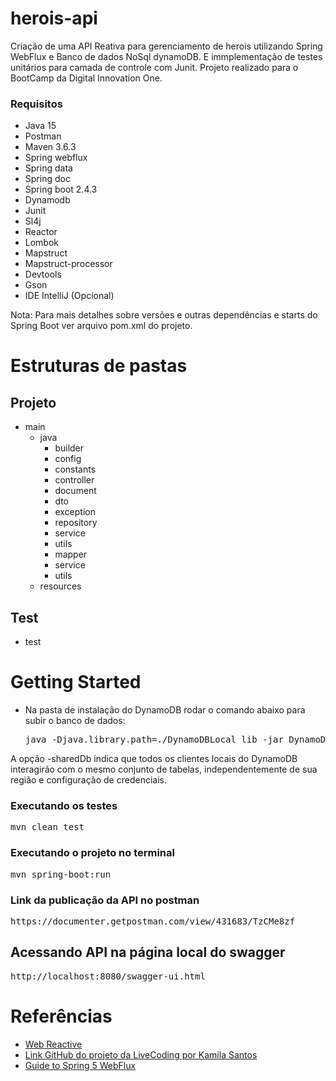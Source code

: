 # herois-api  
Criação de uma API Reativa para gerenciamento de herois utilizando 
Spring WebFlux e Banco de dados NoSql dynamoDB. E immplementação 
de testes unitários para camada de controle com Junit.
Projeto realizado para o BootCamp da Digital Innovation One.    

### Requisitos
- Java 15
- Postman  
- Maven 3.6.3
- Spring webflux
- Spring data
- Spring doc
- Spring boot 2.4.3
- Dynamodb
- Junit
- Sl4j
- Reactor
- Lombok
- Mapstruct
- Mapstruct-processor
- Devtools
- Gson
- IDE IntelliJ (Opcional)   

Nota: Para mais detalhes sobre versões e outras dependências
e starts do Spring Boot ver arquivo pom.xml do projeto.

# Estruturas de pastas
## Projeto
- main
  - java
    - builder
    - config
    - constants  
    - controller
    - document 
    - dto
    - exception
    - repository
    - service
    - utils
    - mapper
    - service
    - utils
  - resources 
  
  
## Test
- test

# Getting Started
- Na pasta de instalação do DynamoDB rodar o comando abaixo para subir o banco de dados:
    
  <pre>java -Djava.library.path=./DynamoDBLocal_lib -jar DynamoDBLocal.jar -sharedDb</pre>

A opção -sharedDb indica que todos os clientes locais do DynamoDB interagirão com o mesmo
conjunto de tabelas, independentemente de sua região e configuração de credenciais.

### Executando os testes
<pre>mvn clean test</pre>

### Executando o projeto no terminal

<pre>mvn spring-boot:run</pre>

### Link da publicação da API no postman
<pre>https://documenter.getpostman.com/view/431683/TzCMe8zf</pre>

## Acessando API na página local do swagger 
<pre>http://localhost:8080/swagger-ui.html</pre>


# Referências
* [Web Reactive](https://docs.spring.io/spring-framework/docs/current/reference/html/web-reactive.html)
* [Link GitHub do projeto da LiveCoding por Kamila Santos](https://github.com/Kamilahsantos/Heroes-SpringWebflux-API)
* [Guide to Spring 5 WebFlux](https://www.baeldung.com/spring-webflux)
